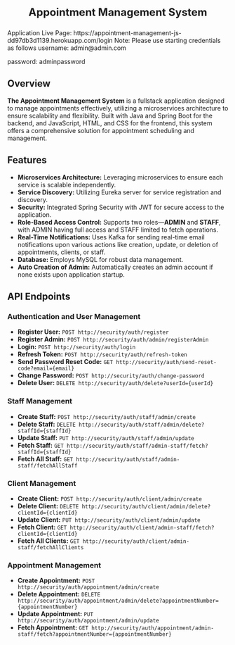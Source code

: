 <p align="center" style="font-size: 24px;"><b>Appointment Management System</b></p>
Application Live Page: https://appointment-management-js-dd97db3d1139.herokuapp.com/login
Note: Please use starting credentials as follows
username: admin@admin.com

password: adminpassword

## Overview

**The Appointment Management System** is a fullstack application designed to manage appointments effectively, utilizing a microservices architecture to ensure scalability and flexibility. Built with Java and Spring Boot for the backend, and JavaScript, HTML, and CSS for the frontend, this system offers a comprehensive solution for appointment scheduling and management.

## Features

- **Microservices Architecture:** Leveraging microservices to ensure each service is scalable independently.
- **Service Discovery:** Utilizing Eureka server for service registration and discovery.
- **Security:** Integrated Spring Security with JWT for secure access to the application.
- **Role-Based Access Control:** Supports two roles—**ADMIN** and **STAFF**, with ADMIN having full access and STAFF limited to fetch operations.
- **Real-Time Notifications:** Uses Kafka for sending real-time email notifications upon various actions like creation, update, or deletion of appointments, clients, or staff.
- **Database:** Employs MySQL for robust data management.
- **Auto Creation of Admin:** Automatically creates an admin account if none exists upon application startup.

## API Endpoints

### Authentication and User Management

- **Register User:** `POST http://security/auth/register`
- **Register Admin:** `POST http://security/auth/admin/registerAdmin`
- **Login:** `POST http://security/auth/login`
- **Refresh Token:** `POST http://security/auth/refresh-token`
- **Send Password Reset Code:** `GET http://security/auth/send-reset-code?email={email}`
- **Change Password:** `POST http://security/auth/change-password`
- **Delete User:** `DELETE http://security/auth/delete?userId={userId}`

### Staff Management

- **Create Staff:** `POST http://security/auth/staff/admin/create`
- **Delete Staff:** `DELETE http://security/auth/staff/admin/delete?staffId={staffId}`
- **Update Staff:** `PUT http://security/auth/staff/admin/update`
- **Fetch Staff:** `GET http://security/auth/staff/admin-staff/fetch?staffId={staffId}`
- **Fetch All Staff:** `GET http://security/auth/staff/admin-staff/fetchAllStaff`

### Client Management

- **Create Client:** `POST http://security/auth/client/admin/create`
- **Delete Client:** `DELETE http://security/auth/client/admin/delete?clientId={clientId}`
- **Update Client:** `PUT http://security/auth/client/admin/update`
- **Fetch Client:** `GET http://security/auth/client/admin-staff/fetch?clientId={clientId}`
- **Fetch All Clients:** `GET http://security/auth/client/admin-staff/fetchAllClients`

### Appointment Management

- **Create Appointment:** `POST http://security/auth/appointment/admin/create`
- **Delete Appointment:** `DELETE http://security/auth/appointment/admin/delete?appointmentNumber={appointmentNumber}`
- **Update Appointment:** `PUT http://security/auth/appointment/admin/update`
- **Fetch Appointment:** `GET http://security/auth/appointment/admin-staff/fetch?appointmentNumber={appointmentNumber}`

